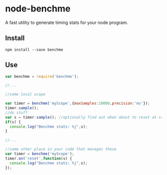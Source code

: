 # node-benchme

A fast utility to generate timing stats for your node program.

## Install

```
npm install --save benchme
```

## Use

```javascript
var benchme = require('benchme');

//...

//some local scope

var timer = benchme('myScope',{maxSamples:10000,precision:'ms'});
timer.sample();
//do stuff
var s = timer.sample(); //optionally find out when about to reset at calling time
if(s) {
  console.log("Benchme stats: %j",s);
}

//...

//some other place in your code that manages these
var timer = benchme('myScope');
timer.on('reset',function(s) {
  console.log("Benchme stats: %j",s);
});
```
